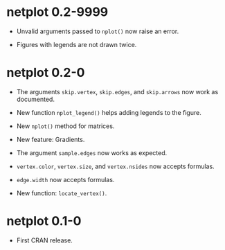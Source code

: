 # netplot 0.2-9999

*  Unvalid arguments passed to `nplot()` now raise an error.

*  Figures with legends are not drawn twice.


# netplot 0.2-0

*  The arguments `skip.vertex`, `skip.edges`, and `skip.arrows` now work as
   documented.
  
*  New function `nplot_legend()` helps adding legends to the figure.

*  New `nplot()` method for matrices.

*  New feature: Gradients.

*  The argument `sample.edges` now works as expected.

*  `vertex.color`, `vertex.size`, and `vertex.nsides` now accepts formulas.

*  `edge.width` now accepts formulas.

*  New function: `locate_vertex()`.


# netplot 0.1-0

*  First CRAN release.
